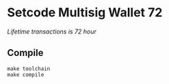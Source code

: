 # Setcode Multisig Wallet 72

_Lifetime transactions is 72 hour_

## Compile

```shell
make toolchain
make compile
```
